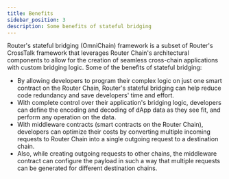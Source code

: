 ```yaml
---
title: Benefits
sidebar_position: 3
description: Some benefits of stateful bridging
---
```



Router's stateful bridging (OmniChain) framework is a subset of Router's CrossTalk framework that leverages Router Chain's architectural components to allow for the creation of seamless cross-chain applications with custom bridging logic. Some of the benefits of stateful bridging:

- By allowing developers to program their complex logic on just one smart contract on the Router Chain, Router's stateful bridging can help reduce code redundancy and save developers' time and effort. 
- With complete control over their application's bridging logic, developers can define the encoding and decoding of dApp data as they see fit, and perform any operation on the data. 
- With middleware contracts (smart contracts on the Router Chain), developers can optimize their costs by converting multiple incoming requests to Router Chain into a single outgoing request to a destination chain.
- Also, while creating outgoing requests to other chains, the middleware contract can configure the payload in such a way that multiple requests can be generated for different destination chains.